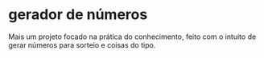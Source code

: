 # gerador de números

Mais um projeto focado na prática do conhecimento, feito com o intuito de gerar números para sorteio e coisas do tipo.
